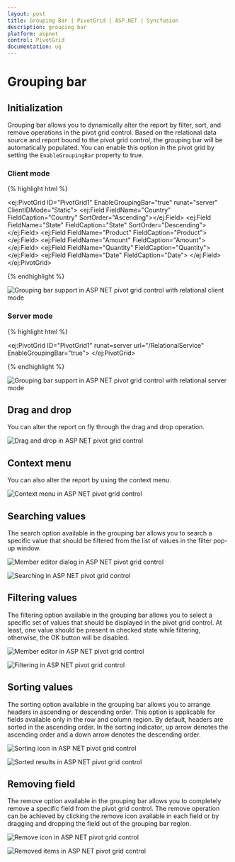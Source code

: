 ```yaml
---
layout: post
title: Grouping Bar | PivotGrid | ASP.NET | Syncfusion
description: grouping bar
platform: aspnet
control: PivotGrid
documentation: ug
---
```


# Grouping bar

## Initialization
Grouping bar allows you to dynamically alter the report by filter, sort, and remove operations in the pivot grid control. Based on the relational data source and report bound to the pivot grid control, the grouping bar will be automatically populated. You can enable this option in the pivot grid by setting the `EnableGroupingBar` property to true.

### Client mode

{% highlight html %}

<ej:PivotGrid ID="PivotGrid1" EnableGroupingBar="true" runat="server" ClientIDMode="Static">
    <DataSource>
        <Rows>
            <ej:Field FieldName="Country" FieldCaption="Country" SortOrder="Ascending"></ej:Field>
            <ej:Field FieldName="State" FieldCaption="State" SortOrder="Descending"></ej:Field>
        </Rows>
        <Columns>
            <ej:Field FieldName="Product" FieldCaption="Product"></ej:Field>
        </Columns>
        <Values>
            <ej:Field FieldName="Amount" FieldCaption="Amount"></ej:Field>
            <ej:Field FieldName="Quantity" FieldCaption="Quantity"></ej:Field>
        </Values>
        <Filters>
            <ej:Field FieldName="Date" FieldCaption="Date">
                <FilterItems FilterType="Exclude" />
            </ej:Field>
        </Filters>
    </DataSource>
    <ClientSideEvents Load="onLoad" />
</ej:PivotGrid>

{% endhighlight %}

![Grouping bar support in ASP NET pivot grid control with relational client mode](Grouping-Bar_images/RealtionalClientGR.png)

### Server mode

{% highlight html %}

<ej:PivotGrid ID="PivotGrid1" runat=server url="/RelationalService" EnableGroupingBar="true">
</ej:PivotGrid>

{% endhighlight %}

![Grouping bar support in ASP NET pivot grid control with relational server mode](Grouping-Bar_images/groupingbar.png)

## Drag and drop

You can alter the report on fly through the drag and drop operation.

![Drag and drop in ASP NET pivot grid control](Grouping-Bar_images/GBar_Rel.png)

## Context menu

You can also alter the report by using the context menu.

![Context menu in ASP NET pivot grid control](Grouping-Bar_images/CMenu_Rel.png)

## Searching values

The search option available in the grouping bar allows you to search a specific value that should be filtered from the list of values in the filter pop-up window.

![Member editor dialog in ASP NET pivot grid control](Grouping-Bar_images/filter.png)

![Searching in ASP NET pivot grid control](Grouping-Bar_images/groupingbar-search.png)

## Filtering values

The filtering option available in the grouping bar allows you to select a specific set of values that should be displayed in the pivot grid control. At least, one value should be present in checked state while filtering, otherwise, the OK button will be disabled.

![Member editor in ASP NET pivot grid control](Grouping-Bar_images/filter.png)

![Filtering in ASP NET pivot grid control](Grouping-Bar_images/filter1.png)

## Sorting values

The sorting option available in the grouping bar allows you to arrange headers in ascending or descending order. This option is applicable for fields available only in the row and column region. By default, headers are sorted in the ascending order. In the sorting indicator, up arrow denotes the ascending order and a down arrow denotes the descending order.

![Sorting icon in ASP NET pivot grid control](Grouping-Bar_images/sort.png)

![Sorted results in ASP NET pivot grid control](Grouping-Bar_images/sort-gird.png)

## Removing field

The remove option available in the grouping bar allows you to completely remove a specific field from the pivot grid control. The remove operation can be achieved by clicking the remove icon available in each field or by dragging and dropping the field out of the grouping bar region.

![Remove icon in ASP NET pivot grid control](Grouping-Bar_images/remove.png)

![Removed items in ASP NET pivot grid control](Grouping-Bar_images/remove-grid.png)


